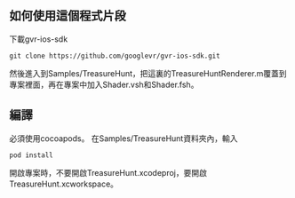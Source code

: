 ## 如何使用這個程式片段
下載gvr-ios-sdk
```
git clone https://github.com/googlevr/gvr-ios-sdk.git
```
然後進入到Samples/TreasureHunt，把這裏的TreasureHuntRenderer.m覆蓋到專案裡面，再在專案中加入Shader.vsh和Shader.fsh。

## 編譯
必須使用cocoapods。
在Samples/TreasureHunt資料夾內，輸入
```
pod install
```
開啟專案時，不要開啟TreasureHunt.xcodeproj，要開啟TreasureHunt.xcworkspace。
